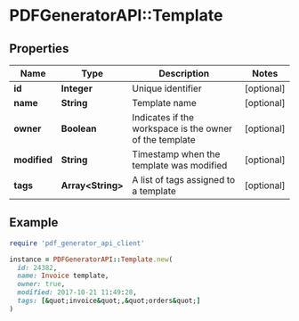 # PDFGeneratorAPI::Template

## Properties

| Name | Type | Description | Notes |
| ---- | ---- | ----------- | ----- |
| **id** | **Integer** | Unique identifier | [optional] |
| **name** | **String** | Template name | [optional] |
| **owner** | **Boolean** | Indicates if the workspace is the owner of the template | [optional] |
| **modified** | **String** | Timestamp when the template was modified | [optional] |
| **tags** | **Array&lt;String&gt;** | A list of tags assigned to a template | [optional] |

## Example

```ruby
require 'pdf_generator_api_client'

instance = PDFGeneratorAPI::Template.new(
  id: 24382,
  name: Invoice template,
  owner: true,
  modified: 2017-10-21 11:49:28,
  tags: [&quot;invoice&quot;,&quot;orders&quot;]
)
```

